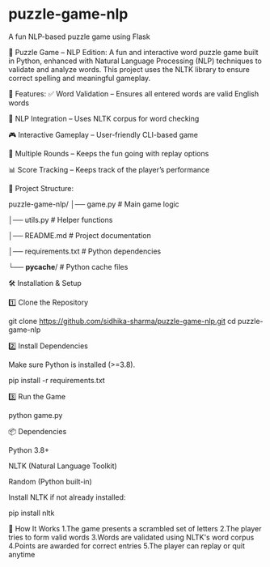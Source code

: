 # puzzle-game-nlp
A fun NLP-based puzzle game using Flask

🧩 Puzzle Game – NLP Edition:
A fun and interactive word puzzle game built in Python, enhanced with Natural Language Processing (NLP) techniques to validate and analyze words.
This project uses the NLTK library to ensure correct spelling and meaningful gameplay.

🚀 Features:
✅ Word Validation – Ensures all entered words are valid English words

🧠 NLP Integration – Uses NLTK corpus for word checking

🎮 Interactive Gameplay – User-friendly CLI-based game

🔄 Multiple Rounds – Keeps the fun going with replay options

📊 Score Tracking – Keeps track of the player’s performance

📂 Project Structure:

puzzle-game-nlp/
│── game.py               # Main game logic

│── utils.py              # Helper functions

│── README.md             # Project documentation

│── requirements.txt      # Python dependencies

└── __pycache__/          # Python cache files

🛠️ Installation & Setup

1️⃣ Clone the Repository

git clone https://github.com/sidhika-sharma/puzzle-game-nlp.git
cd puzzle-game-nlp

2️⃣ Install Dependencies

Make sure Python is installed (>=3.8).

pip install -r requirements.txt

3️⃣ Run the Game

python game.py

📦 Dependencies

Python 3.8+

NLTK (Natural Language Toolkit)

Random (Python built-in)

Install NLTK if not already installed:

pip install nltk

🧪 How It Works
1.The game presents a scrambled set of letters
2.The player tries to form valid words
3.Words are validated using NLTK's word corpus
4.Points are awarded for correct entries
5.The player can replay or quit anytime
